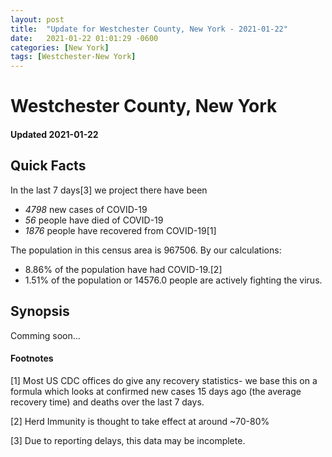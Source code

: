 ```yaml
---
layout: post
title:  "Update for Westchester County, New York - 2021-01-22"
date:   2021-01-22 01:01:29 -0600
categories: [New York]
tags: [Westchester-New York]
---
```


# Westchester County, New York
#### Updated 2021-01-22

## Quick Facts

In the last 7 days[3] we project there have been
- *4798* new cases of COVID-19
- *56* people have died of COVID-19
- *1876* people have recovered from COVID-19[1]

The population in this census area is 967506. By our calculations:
- 8.86% of the population have had COVID-19.[2]
- 1.51% of the population or 14576.0 people are actively fighting the virus.

## Synopsis

Comming soon...


#### Footnotes

[1] Most US CDC offices do give any recovery statistics- we base this on a formula which looks at confirmed new cases
15 days ago (the average recovery time) and deaths over the last 7 days.

[2] Herd Immunity is thought to take effect at around ~70-80%

[3] Due to reporting delays, this data may be incomplete.
 
    